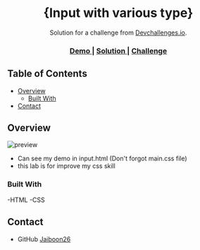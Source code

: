 <!-- Please update value in the {}  -->

<h1 align="center">{Input with various type}</h1>

<div align="center">
   Solution for a challenge from  <a href="http://devchallenges.io" target="_blank">Devchallenges.io</a>.
</div>

<div align="center">
  <h3>
    <a href="https://{your-demo-link.your-domain}">
      Demo
    </a>
    <span> | </span>
    <a href="https://{your-url-to-the-solution}">
      Solution
    </a>
    <span> | </span>
    <a href="https://devchallenges.io/challenges/TSqutYM4c5WtluM7QzGp">
      Challenge
    </a>
  </h3>
</div>

<!-- TABLE OF CONTENTS -->

## Table of Contents

- [Overview](#overview)
  - [Built With](#built-with)
- [Contact](#contact)

<!-- OVERVIEW -->

## Overview

![preview](https://github.com/Jaiboon26/Input-type/assets/133299258/6c8d08b3-1b82-4d05-acdd-71de1f8f31fc)

- Can see my demo in input.html (Don't forgot main.css file)
- this lab is for improve my css skill

### Built With

<!-- This section should list any major frameworks that you built your project using. Here are a few examples.-->

-HTML
-CSS

## Contact

- GitHub [Jaiboon26](https://{github.com/Jaiboon26})
